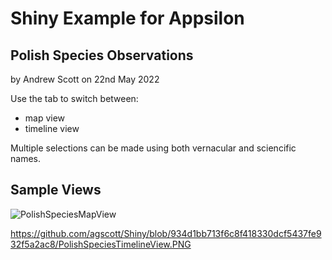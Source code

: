 # Shiny Example for Appsilon
## Polish Species Observations

by Andrew Scott on 22nd May 2022

Use the tab to switch between:
- map view
- timeline view

Multiple selections can be made using both vernacular and sciencific names.

## Sample Views
![PolishSpeciesMapView](https://user-images.githubusercontent.com/2172389/169671336-8689eafa-7d68-40d3-a103-3255660ae2fc.PNG)

https://github.com/agscott/Shiny/blob/934d1bb713f6c8f418330dcf5437fe932f5a2ac8/PolishSpeciesTimelineView.PNG
